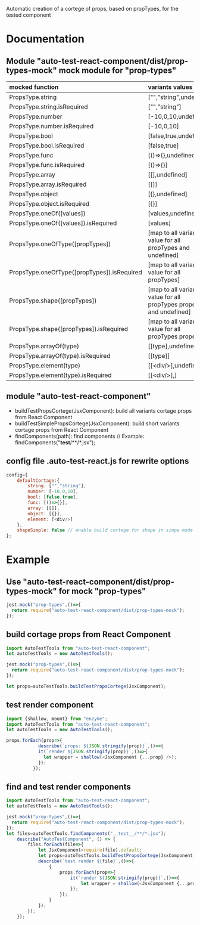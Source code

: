 Automatic creation of a cortege of props, based on propTypes, for the tested component

# Documentation

## Module "auto-test-react-component/dist/prop-types-mock" mock module for "prop-types"


| mocked function | variants values |
|:-----------|:------------|
| PropsType.string |                             ["","string",undefined]|
| PropsType.string.isRequired |                  ["","string"]| 
| PropsType.number |                             [-10,0,10,undefined]| 
| PropsType.number.isRequired |                  [-10,0,10]| 
| PropsType.bool|                               [false,true,undefined]| 
| PropsType.bool.isRequired|                    [false,true]| 
| PropsType.func|                               [()=>{},undefined]| 
| PropsType.func.isRequired|                    [()=>{}]| 
| PropsType.array|                              [[],undefined]| 
| PropsType.array.isRequired|                   [[]]| 
| PropsType.object|                             [{},undefined]| 
| PropsType.object.isRequired|                  [{}]| 
| PropsType.oneOf([values])|                    [values,undefined]
| PropsType.oneOf([values]).isRequired|         [values]
| PropsType.oneOfType([propTypes])|             [map to all variants value for all propTypes and undefined]
| PropsType.oneOfType([propTypes]).isRequired|  [map to all variants value for all propTypes]
| PropsType.shape([propTypes])|             [map to all variants value for all propTypes properties and undefined]
| PropsType.shape([propTypes]).isRequired|  [map to all variants value for all propTypes properties]
| PropsType.arrayOf(type)|                      [[type],undefined]
| PropsType.arrayOf(type).isRequired|           [[type]]
| PropsType.element(type)|                      [[\<div/>],undefined]
| PropsType.element(type).isRequired|           [[\<div/>],]

## module "auto-test-react-component"

- buildTestPropsCortege(JsxComponent): build all variants cortage props from React Component
- buildTestSimplePropsCortege(JsxComponent): build short variants cortage props from React Component
- findComponents(path): find components // Example: findComponents("__test__/**/*.jsx");

## config file .auto-test-react.js for rewrite options

```javascript
config={
    defaultCortage:{
        string: ["","string"],
        number: [-10,0,10],
        bool: [false,true],
        func: [()=>{}],
        array: [[]],
        object: [{}],
        element: [<div/>]
    },
    shapeSimple: false // enable build cortege for shape in simpe mode
};
````

# Example


## Use "auto-test-react-component/dist/prop-types-mock" for mock "prop-types"

```javascript
jest.mock("prop-types",()=>{
  return require("auto-test-react-component/dist/prop-types-mock");
});
```

## build cortage props from React Component
```javascript
import AutoTestTools from "auto-test-react-component";
let autoTestTools = new AutoTestTools();

jest.mock("prop-types",()=>{
  return require("auto-test-react-component/dist/prop-types-mock");
});

let props=autoTestTools.buildTestPropsCortege(JsxComponent);
```

## test render component
```javascript
import {shallow, mount} from "enzyme";
import AutoTestTools from "auto-test-react-component";
let autoTestTools = new AutoTestTools();

props.forEach(prop=>{
            describe(`props: ${JSON.stringify(prop)}`,()=>{
            it(`render ${JSON.stringify(prop)}`,()=>{
              let wrapper = shallow(<JsxComponent {...prop} />);
            });
          });
```

## find and test render components

```javascript
import AutoTestTools from "auto-test-react-component";
let autoTestTools = new AutoTestTools();

jest.mock("prop-types",()=>{
  return require("auto-test-react-component/dist/prop-types-mock");
});
let files=autoTestTools.findComponents("__test__/**/*.jsx");
    describe("AutoTestComponent", () => {
        files.forEach(file=>{
            let JsxComponent=require(file).default;
            let props=autoTestTools.buildTestPropsCortege(JsxComponent);
            describe(`test render ${file}`,()=>{
                {
                    props.forEach(prop=>{
                        it(`render ${JSON.stringify(prop)}`,()=>{
                            let wrapper = shallow(<JsxComponent {...prop} />);
                        });
                    });
                }
            });
        });
    });
```
